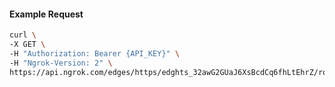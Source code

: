 <!-- Code generated for API Clients. DO NOT EDIT. -->

#### Example Request

```bash
curl \
-X GET \
-H "Authorization: Bearer {API_KEY}" \
-H "Ngrok-Version: 2" \
https://api.ngrok.com/edges/https/edghts_32awG2GUaJ6XsBcdCq6fhLtEhrZ/routes/edghtsrt_32awG1R2y6I4HRJxcklfba2K3Zb/user_agent_filter
```
